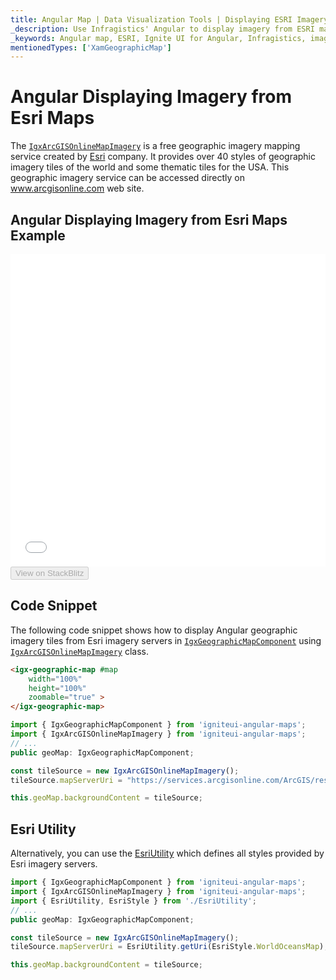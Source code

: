 ```yaml
---
title: Angular Map | Data Visualization Tools | Displaying ESRI Imagery |  Infragistics
_description: Use Infragistics' Angular to display imagery from ESRI maps. View Ignite UI for Angular map tutorials!
_keywords: Angular map, ESRI, Ignite UI for Angular, Infragistics, imagery tile source, map background
mentionedTypes: ['XamGeographicMap']
---
```


# Angular Displaying Imagery from Esri Maps

The [`IgxArcGISOnlineMapImagery`]({environment:dvApiBaseUrl}/products/ignite-ui-angular/api/docs/typescript/latest/classes/igxarcgisonlinemapimagery.html) is a free geographic imagery mapping service created by <a href="https://www.esri.com/" target="_blank">Esri</a> company. It provides over 40 styles of geographic imagery tiles of the world and some thematic tiles for the USA. This geographic imagery service can be accessed directly on <a href="https://services.arcgisonline.com/ArcGIS/rest/services" target="_blank">www.arcgisonline.com</a> web site.

## Angular Displaying Imagery from Esri Maps Example

<div class="sample-container loading" style="height: 500px">
    <iframe id="geo-map-display-esri-imagery-iframe" src='{environment:dvDemosBaseUrl}/maps/geo-map-display-esri-imagery' width="100%" height="100%" seamless frameBorder="0" onload="onXPlatSampleIframeContentLoaded(this);"></iframe>
</div>
<div>
    <button data-localize="stackblitz" disabled class="stackblitz-btn"   data-iframe-id="geo-map-display-esri-imagery-iframe" data-demos-base-url="{environment:dvDemosBaseUrl}">View on StackBlitz
    </button>
</div>


<div class="divider--half"></div>

## Code Snippet

The following code snippet shows how to display Angular geographic imagery tiles from Esri imagery servers in [`IgxGeographicMapComponent`]({environment:dvApiBaseUrl}/products/ignite-ui-angular/api/docs/typescript/latest/classes/igxgeographicmapcomponent.html) using [`IgxArcGISOnlineMapImagery`]({environment:dvApiBaseUrl}/products/ignite-ui-angular/api/docs/typescript/latest/classes/igxarcgisonlinemapimagery.html) class.

```html
<igx-geographic-map #map
    width="100%"
    height="100%"
    zoomable="true" >
</igx-geographic-map>
```

```ts
import { IgxGeographicMapComponent } from 'igniteui-angular-maps';
import { IgxArcGISOnlineMapImagery } from 'igniteui-angular-maps';
// ...
public geoMap: IgxGeographicMapComponent;

const tileSource = new IgxArcGISOnlineMapImagery();
tileSource.mapServerUri = "https://services.arcgisonline.com/ArcGIS/rest/services/Ocean_Basemap/MapServer";

this.geoMap.backgroundContent = tileSource;
```

## Esri Utility

Alternatively, you can use the [EsriUtility](geo-map-resources-esri.md) which defines all styles provided by Esri imagery servers.

```ts
import { IgxGeographicMapComponent } from 'igniteui-angular-maps';
import { IgxArcGISOnlineMapImagery } from 'igniteui-angular-maps';
import { EsriUtility, EsriStyle } from './EsriUtility';
// ...
public geoMap: IgxGeographicMapComponent;

const tileSource = new IgxArcGISOnlineMapImagery();
tileSource.mapServerUri = EsriUtility.getUri(EsriStyle.WorldOceansMap);

this.geoMap.backgroundContent = tileSource;
```

